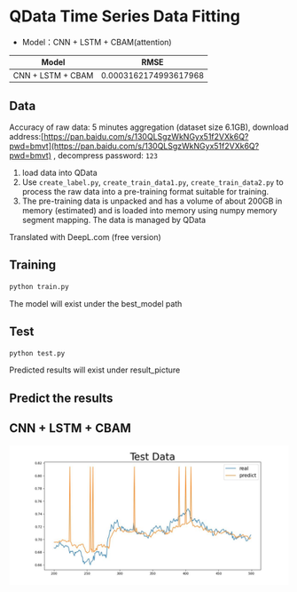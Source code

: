 # QData Time Series Data Fitting

- Model：CNN + LSTM + CBAM(attention)

| Model                | RMSE                  |
|-------------------|-----------------------|
| CNN + LSTM + CBAM | 0.0003162174993617968 |

## Data
Accuracy of raw data: 5 minutes aggregation (dataset size 6.1GB), download address:[https://pan.baidu.com/s/130QLSgzWkNGyx51f2VXk6Q?pwd=bmvt](https://pan.baidu.com/s/130QLSgzWkNGyx51f2VXk6Q?pwd=bmvt) 
, decompress password: `123`

1. load data into QData
2. Use `create_label.py`, `create_train_data1.py`, `create_train_data2.py` to process the raw data into a pre-training format suitable for training.
3. The pre-training data is unpacked and has a volume of about 200GB in memory (estimated) and is loaded into memory using numpy memory segment mapping. The data is managed by QData


Translated with DeepL.com (free version)

## Training
```python
python train.py
```
The model will exist under the best_model path

## Test
```python
python test.py
```
Predicted results will exist under result_picture

## Predict the results


## CNN + LSTM + CBAM
![CNN + LSTM + CBAM](./result_picture/CBAM_fic.jpg)

